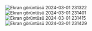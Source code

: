 

![Ekran görüntüsü 2024-03-01 231322](https://github.com/ReyhanCimen/Caterpillar-game/assets/132782875/40c2538f-4f8b-4341-ac21-d2d4a69c4308)
![Ekran görüntüsü 2024-03-01 231401](https://github.com/ReyhanCimen/Caterpillar-game/assets/132782875/96f1355e-ad45-4d16-b412-5d35ca19f726)
![Ekran görüntüsü 2024-03-01 231415](https://github.com/ReyhanCimen/Caterpillar-game/assets/132782875/2d06aed9-62ea-4d54-baa9-133e5f642b9d)
![Ekran görüntüsü 2024-03-01 231429](https://github.com/ReyhanCimen/Caterpillar-game/assets/132782875/4b4fa6f2-0b9d-46e4-9f8a-913818ba5475)
